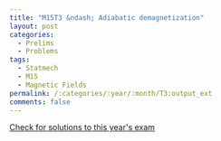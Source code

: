 ```yaml
---
title: "M15T3 &ndash; Adiabatic demagnetization"
layout: post
categories:
  - Prelims
  - Problems
tags:
  - Statmech
  - M15
  - Magnetic Fields
permalink: /:categories/:year/:month/T3:output_ext
comments: false
---
```

<object data="2015M3T.pdf" type="application/pdf" width="100%" height="500"></object>
<div class="message"><a href='https://princetonprelim.com/prelim/35/'>Check for solutions to this year's exam</a></div>